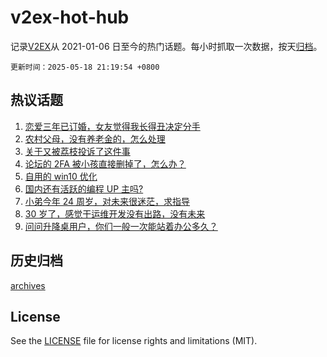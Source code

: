 # v2ex-hot-hub

 记录[V2EX](https://www.v2ex.com/)从 2021-01-06 日至今的热门话题。每小时抓取一次数据，按天[归档](archives)。

`更新时间：2025-05-18 21:19:54 +0800`

## 热议话题

1. [恋爱三年已订婚，女友觉得我长得丑决定分手](https://www.v2ex.com/t/1132490)
1. [农村父母，没有养老金的，怎么处理](https://www.v2ex.com/t/1132521)
1. [关于又被荔枝投诉了这件事](https://www.v2ex.com/t/1132500)
1. [论坛的 2FA 被小孩直接删掉了，怎么办？](https://www.v2ex.com/t/1132464)
1. [自用的 win10 优化](https://www.v2ex.com/t/1132527)
1. [国内还有活跃的编程 UP 主吗?](https://www.v2ex.com/t/1132458)
1. [小弟今年 24 周岁，对未来很迷茫，求指导](https://www.v2ex.com/t/1132513)
1. [30 岁了，感觉干运维开发没有出路，没有未来](https://www.v2ex.com/t/1132482)
1. [问问升降桌用户，你们一般一次能站着办公多久？](https://www.v2ex.com/t/1132546)

## 历史归档

[archives](archives)

## License

See the [LICENSE](LICENSE) file for license rights and limitations (MIT).

